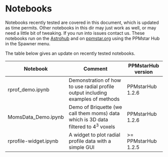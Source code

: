 # Notebooks

Notebooks recently tested are covered in this document, which is updated as time permits. Other notebooks in this dir may just work as well, or may need a little bit of tweaking. If you run into issues contact us. These notebooks run on the [Astrohub](https://astrohub.uvic.ca) and on [ppmstar.org](https://astrohub.ppmstar.org) using the PPMstar Hub in the Spawner menu. 

The table below gives an update on recently tested notebooks.

Notebook | Comment | PPMstarHub version 
---------|---------|-------------------
rprof_demo.ipynb    | Demonstration of how to use radial profile output including examples of methods | PPMstarHub 1.2.6
MomsData_Demo.ipynb | Demo of Briquette (we call them moms) data which is 3D data filtered to $4^3$ voxels | PPMstarHub 1.2.6
rprofile-widget.ipynb  | A widget to plot radial profile data with a simple GUI |  >= PPMstarHub 1.2.5

